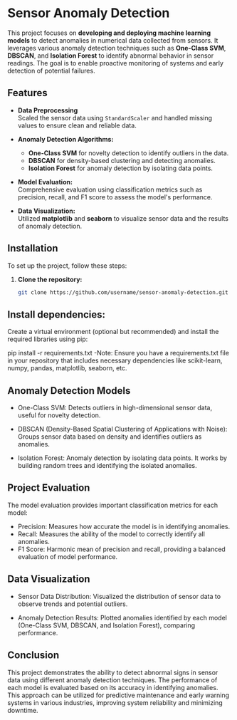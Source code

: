 # **Sensor Anomaly Detection**

This project focuses on **developing and deploying machine learning models** to detect anomalies in numerical data collected from sensors. It leverages various anomaly detection techniques such as **One-Class SVM**, **DBSCAN**, and **Isolation Forest** to identify abnormal behavior in sensor readings. The goal is to enable proactive monitoring of systems and early detection of potential failures.

## **Features**

- **Data Preprocessing**  
  Scaled the sensor data using `StandardScaler` and handled missing values to ensure clean and reliable data.

- **Anomaly Detection Algorithms:**
  - **One-Class SVM** for novelty detection to identify outliers in the data.
  - **DBSCAN** for density-based clustering and detecting anomalies.
  - **Isolation Forest** for anomaly detection by isolating data points.
  
- **Model Evaluation:**  
  Comprehensive evaluation using classification metrics such as precision, recall, and F1 score to assess the model's performance.

- **Data Visualization:**  
  Utilized **matplotlib** and **seaborn** to visualize sensor data and the results of anomaly detection.

## **Installation**

To set up the project, follow these steps:

1. **Clone the repository:**

   ```bash
   git clone https://github.com/username/sensor-anomaly-detection.git

## **Install dependencies:**
Create a virtual environment (optional but recommended) and install the required libraries using pip:

pip install -r requirements.txt
-Note: Ensure you have a requirements.txt file in your repository that includes necessary dependencies like scikit-learn, numpy, pandas, matplotlib, seaborn, etc.

## **Anomaly Detection Models**
- One-Class SVM:
Detects outliers in high-dimensional sensor data, useful for novelty detection.

- DBSCAN (Density-Based Spatial Clustering of Applications with Noise):
Groups sensor data based on density and identifies outliers as anomalies.

- Isolation Forest:
Anomaly detection by isolating data points. It works by building random trees and identifying the isolated anomalies.

## **Project Evaluation**
The model evaluation provides important classification metrics for each model:

- Precision: Measures how accurate the model is in identifying anomalies.
- Recall: Measures the ability of the model to correctly identify all anomalies.
- F1 Score: Harmonic mean of precision and recall, providing a balanced evaluation of model performance.
  
## **Data Visualization**
- Sensor Data Distribution:
Visualized the distribution of sensor data to observe trends and potential outliers.

- Anomaly Detection Results:
Plotted anomalies identified by each model (One-Class SVM, DBSCAN, and Isolation Forest), comparing performance.

## **Conclusion**
This project demonstrates the ability to detect abnormal signs in sensor data using different anomaly detection techniques. The performance of each model is evaluated based on its accuracy in identifying anomalies. This approach can be utilized for predictive maintenance and early warning systems in various industries, improving system reliability and minimizing downtime.
